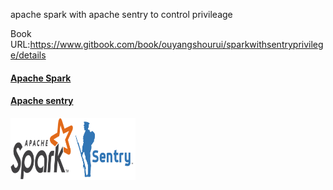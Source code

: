 apache spark with apache sentry to control privileage

Book URL:https://www.gitbook.com/book/ouyangshourui/sparkwithsentryprivilege/details

#### [Apache Spark](http://spark.apache.org)
#### [Apache sentry](http://sentry.apache.org)
<p>
<a href="http://spark.apache.org"><img src="picture/spark-logo-trademark.png" align="left" height="100" width="100" ></a>
<p/>
<p>
<a href="http://sentry.apache.org"><img src="picture/sentry.png" align="left" height="100" width="100" ></a>
<p/>


